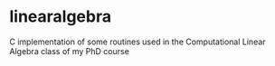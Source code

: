 # linearalgebra

C implementation of some routines used in the Computational Linear Algebra class of my PhD course
